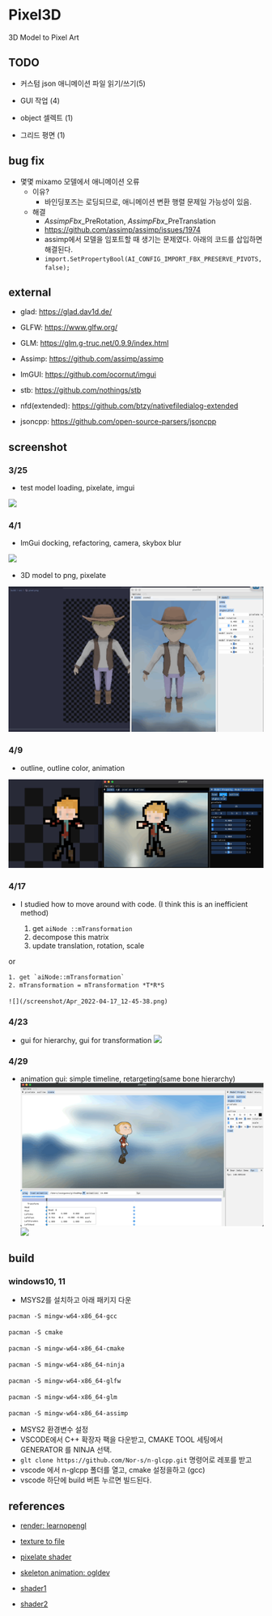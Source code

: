 # **Pixel3D**

3D Model to Pixel Art


## TODO

- 커스텀 json 애니메이션 파일 읽기/쓰기(5)

-   GUI 작업 (4)

-   object 셀렉트 (1)

-   그리드 평면 (1)

## bug fix

-   몇몇 mixamo 모델에서 애니메이션 오류
    -   이유?
        -   바인딩포즈는 로딩되므로, 애니메이션 변환 행렬 문제일 가능성이 있음.
    -   해결
        -   $AssimpFbx$\_PreRotation, $AssimpFbx$\_PreTranslation
        -   https://github.com/assimp/assimp/issues/1974
        -   assimp에서 모델을 임포트할 때 생기는 문제였다. 아래의 코드를 삽입하면 해결된다.
        -   `import.SetPropertyBool(AI_CONFIG_IMPORT_FBX_PRESERVE_PIVOTS, false);`

## external

-   glad: https://glad.dav1d.de/

-   GLFW: https://www.glfw.org/

-   GLM: https://glm.g-truc.net/0.9.9/index.html

-   Assimp: https://github.com/assimp/assimp

-   ImGUI: https://github.com/ocornut/imgui

-   stb: https://github.com/nothings/stb

-   nfd(extended): https://github.com/btzy/nativefiledialog-extended

-   jsoncpp: https://github.com/open-source-parsers/jsoncpp

## screenshot

### 3/25

-   test model loading, pixelate, imgui

![](https://github.com/Nor-s/n-glcpp/blob/main/screenshot/Mar-25-2022%2012-58-15.gif?raw=true)

### 4/1

-   ImGui docking, refactoring, camera, skybox blur

![](<https://github.com/Nor-s/n-glcpp/blob/main/screenshot/Animation%20(32).gif?raw=true>)

-   3D model to png, pixelate

![](/screenshot/Apr-01-2022%2014-53-09.gif)

### 4/9

-   outline, outline color, animation

![](/screenshot/Apr-09-2022%2004-14-49.gif)

### 4/17

-   I studied how to move around with code. (I think this is an inefficient method)

    1. get `aiNode ::mTransformation`
    2. decompose this matrix
    3. update translation, rotation, scale

or

    1. get `aiNode::mTransformation`
    2. mTransformation = mTransformation *T*R*S

    ![](/screenshot/Apr_2022-04-17_12-45-38.png)


### 4/23

-   gui for hierarchy, gui for transformation
    ![](/screenshot/anim.gif)

### 4/29

- animation gui: simple timeline, retargeting(same bone hierarchy)
    ![](/screenshot/Apr-30-2022-00-11-45.gif)
    ![](/screenshot/Apr-30-2022-00-32-28.gif)

## build

### windows10, 11

-   MSYS2를 설치하고 아래 패키지 다운

```
pacman -S mingw-w64-x86_64-gcc

pacman -S cmake

pacman -S mingw-w64-x86_64-cmake

pacman -S mingw-w64-x86_64-ninja

pacman -S mingw-w64-x86_64-glfw

pacman -S mingw-w64-x86_64-glm

pacman -S mingw-w64-x86_64-assimp
```

-   MSYS2 환경변수 설정
-   VSCODE에서 C++ 확장자 팩을 다운받고, CMAKE TOOL 세팅에서 GENERATOR 를 NINJA 선택.
-   `glt clone https://github.com/Nor-s/n-glcpp.git` 명령어로 레포를 받고
-   vscode 에서 n-glcpp 폴더를 열고, cmake 설정을하고 (gcc)
-   vscode 하단에 build 버튼 누르면 빌드된다.

## references

-   [render: learnopengl](https://learnopengl.com/)

-   [texture to file](https://stackoverflow.com/questions/11863416/read-texture-bytes-with-glreadpixels)
-   [pixelate shader](https://github.com/genekogan/Processing-Shader-Examples/blob/master/TextureShaders/data/pixelate.glsl)

-   [skeleton animation: ogldev](https://ogldev.org/www/tutorial38/tutorial38.html)

-   [shader1](https://lettier.github.io/3d-game-shaders-for-beginners/)
-   [shader2](https://thebookofshaders.com/)
